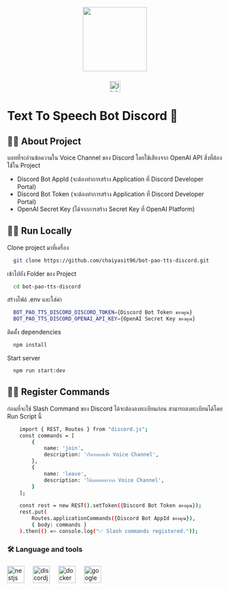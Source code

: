 <div align="center">
  <img height="150" src="https://media.giphy.com/media/M9gbBd9nbDrOTu1Mqx/giphy.gif"  />
</div>

###

<div align="center">
  <a href="www.linkedin.com/in/chaiyasit-ruengdist" target="_blank">
    <img src="https://img.shields.io/static/v1?message=LinkedIn&logo=linkedin&label=chaiyasit.ruengdist&color=0077B5&logoColor=white&labelColor=&style=for-the-badge" height="25" alt="linkedin logo"  />
  </a>
</div>



<h1 align="left">Text To Speech Bot Discord 👋</h1>

###

## 👩‍💻  About Project

บอทที่จะอ่านข้อความใน Voice Channel ของ Discord โดยใช้เสียงจาก OpenAI API
สิ่งที่ต้องใช้ใน Project
- Discord Bot AppId (จะต้องทำการสร้าง Application ที่ Discord Developer Portal)
- Discord Bot Token (จะต้องทำการสร้าง Application ที่ Discord Developer Portal)
- OpenAI Secret Key (ได้จากการสร้าง Secret Key ที่ OpenAI Platform)

## 👩‍💻  Run Locally

Clone project มาที่เครื่อง

```bash
  git clone https://github.com/chaiyasit96/bot-pao-tts-discord.git
```

เข้าไปยัง Folder ของ Project

```bash
  cd bot-pao-tts-discord
```
สร้างไฟล์ .env และใส่ค่า

```bash
  BOT_PAO_TTS_DISCORD_DISCORD_TOKEN={Discord Bot Token ของคุณ}
  BOT_PAO_TTS_DISCORD_OPENAI_API_KEY={OpenAI Secret Key ของคุณ}
```
ติดตั้ง dependencies

```bash
  npm install
```

Start server

```bash
  npm run start:dev
```
## 👩‍💻  Register Commands
ก่อนที่จะใช้ Slash Command ของ Discord ได้จะต้องลงทะเบียนก่อน
สามารถลงทะเบียนได้โดย Run Script นี้
```bash
    import { REST, Routes } from "discord.js";
    const commands = [
        {
            name: 'join',
            description: 'เรียกบอทเข้า Voice Channel',
        },
        {
            name: 'leave',
            description: 'ให้บอทออกจาก Voice Channel',
        }
    ];
    
    const rest = new REST().setToken({Discord Bot Token ของคุณ});
    rest.put(
        Routes.applicationCommands({Discord Bot AppId ของคุณ}),
        { body: commands }
    ).then(() => console.log("✅ Slash commands registered."));
```

###

<h3 align="left">🛠 Language and tools</h3>

###

<div align="left">
  <img src="https://cdn.jsdelivr.net/gh/devicons/devicon/icons/nestjs/nestjs-original.svg" height="40" alt="nestjs logo"  />
  <img width="12" />
  <img src="https://cdn.jsdelivr.net/gh/devicons/devicon/icons/discordjs/discordjs-original.svg" height="40" alt="discordjs logo"  />
  <img width="12" />
  <img src="https://cdn.jsdelivr.net/gh/devicons/devicon/icons/docker/docker-plain-wordmark.svg" height="40" alt="docker logo"  />
  <img width="12" />
  <img src="https://cdn.jsdelivr.net/gh/devicons/devicon/icons/googlecloud/googlecloud-original.svg" height="40" alt="googlecloud logo"  />
</div>

###
